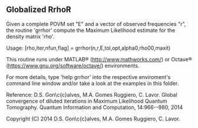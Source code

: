Globalized RrhoR
------------------------------
Given a complete POVM set "E" and a vector of observed frequencies "r", 
the routine 'grrhor' compute the Maximum Likelihood estimate 
for the density matrix 'rho'.

Usage:
[rho,iter,nfun,flag] = grrhor(n,r,E,tol,opt,alpha0,rho00,maxit)

This routine runs under MATLAB® (http://www.mathworks.com/) or Octave® (https://www.gnu.org/software/octave/) environments. 

For more details, type 'help grrhor' into the respective enviroment's command line window and/or take a look at the examples in this folder.


Reference: D.S. Gon\c{c}alves, M.A. Gomes Ruggiero, C. Lavor.
Global convergence of diluted iterations in Maximum Likelihood 
Quantum Tomography. Quantum Information and Computation, 14:966--980,
2014

Copyright (C) 2014 D.S. Gon\c{c}alves, M.A. Gomes Ruggiero, C. Lavor.
